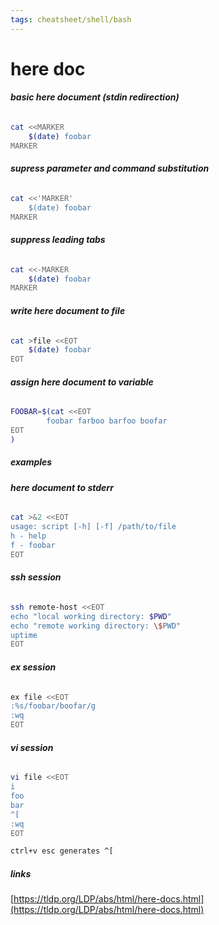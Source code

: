 ```yaml
---
tags: cheatsheet/shell/bash
---
```


# here doc

###### __basic here document (stdin redirection)__
```bash
cat <<MARKER
	$(date) foobar
MARKER
```

###### __supress parameter and command substitution__
```bash
cat <<'MARKER'
	$(date) foobar
MARKER
```

###### __suppress leading tabs__
```bash
cat <<-MARKER
	$(date) foobar
MARKER
```

###### __write here document to file__
```bash
cat >file <<EOT
	$(date) foobar
EOT
```

###### __assign here document to variable__
```bash
FOOBAR=$(cat <<EOT
        foobar farboo barfoo boofar 
EOT
)
```

##### __examples__

###### __here document to stderr__
```bash
cat >&2 <<EOT
usage: script [-h] [-f] /path/to/file
h - help
f - foobar
EOT
```

###### __ssh session__
```bash
ssh remote-host <<EOT
echo "local working directory: $PWD"
echo "remote working directory: \$PWD"
uptime
EOT
```

###### __ex session__
```bash
ex file <<EOT
:%s/foobar/boofar/g
:wq
EOT
```

###### __vi session__
```bash
vi file <<EOT
i
foo
bar
^[
:wq
EOT
```

```bash
ctrl+v esc generates ^[
```

##### __links__
[https://tldp.org/LDP/abs/html/here-docs.html](https://tldp.org/LDP/abs/html/here-docs.html)
